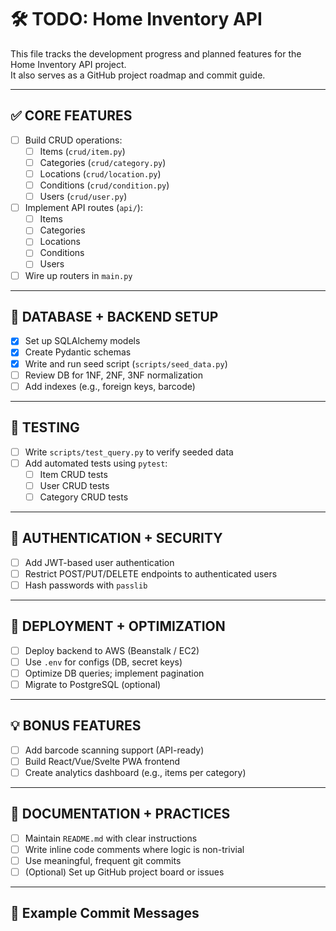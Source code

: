 # 🛠 TODO: Home Inventory API

This file tracks the development progress and planned features for the Home Inventory API project.  
It also serves as a GitHub project roadmap and commit guide.

---

## ✅ CORE FEATURES

- [ ] Build CRUD operations:
  - [ ] Items (`crud/item.py`)
  - [ ] Categories (`crud/category.py`)
  - [ ] Locations (`crud/location.py`)
  - [ ] Conditions (`crud/condition.py`)
  - [ ] Users (`crud/user.py`)

- [ ] Implement API routes (`api/`):
  - [ ] Items
  - [ ] Categories
  - [ ] Locations
  - [ ] Conditions
  - [ ] Users

- [ ] Wire up routers in `main.py`

---

## 💾 DATABASE + BACKEND SETUP

- [x] Set up SQLAlchemy models
- [x] Create Pydantic schemas
- [x] Write and run seed script (`scripts/seed_data.py`)
- [ ] Review DB for 1NF, 2NF, 3NF normalization
- [ ] Add indexes (e.g., foreign keys, barcode)

---

## 🧪 TESTING

- [ ] Write `scripts/test_query.py` to verify seeded data
- [ ] Add automated tests using `pytest`:
  - [ ] Item CRUD tests
  - [ ] User CRUD tests
  - [ ] Category CRUD tests

---

## 🔐 AUTHENTICATION + SECURITY

- [ ] Add JWT-based user authentication
- [ ] Restrict POST/PUT/DELETE endpoints to authenticated users
- [ ] Hash passwords with `passlib`

---

## 🚀 DEPLOYMENT + OPTIMIZATION

- [ ] Deploy backend to AWS (Beanstalk / EC2)
- [ ] Use `.env` for configs (DB, secret keys)
- [ ] Optimize DB queries; implement pagination
- [ ] Migrate to PostgreSQL (optional)

---

## 💡 BONUS FEATURES

- [ ] Add barcode scanning support (API-ready)
- [ ] Build React/Vue/Svelte PWA frontend
- [ ] Create analytics dashboard (e.g., items per category)

---

## 📝 DOCUMENTATION + PRACTICES

- [ ] Maintain `README.md` with clear instructions
- [ ] Write inline code comments where logic is non-trivial
- [ ] Use meaningful, frequent git commits
- [ ] (Optional) Set up GitHub project board or issues

---

## 📍 Example Commit Messages